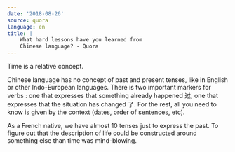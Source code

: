 ```yaml
---
date: '2018-08-26'
source: quora
language: en
title: |
    What hard lessons have you learned from
    Chinese language? - Quora
---
```


Time is a relative concept.

Chinese language has no concept of past and present tenses, like in
English or other Indo-European languages. There is two important markers
for verbs : one that expresses that something already happened 过, one
that expresses that the situation has changed 了. For the rest, all you
need to know is given by the context (dates, order of sentences, etc).

As a French native, we have almost 10 tenses just to express the past.
To figure out that the description of life could be constructed around
something else than time was mind-blowing.
